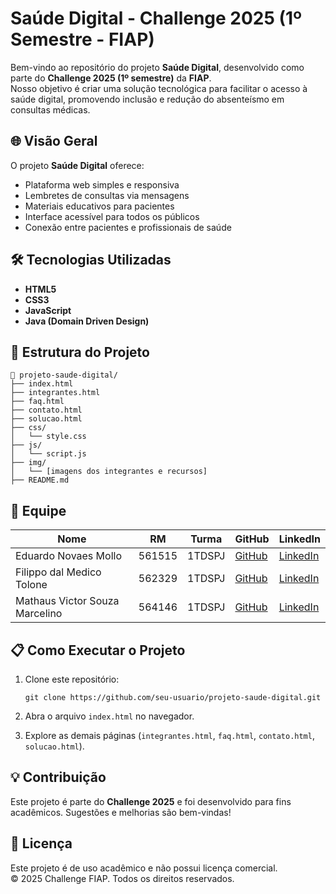 
# Saúde Digital - Challenge 2025 (1º Semestre - FIAP)

Bem-vindo ao repositório do projeto **Saúde Digital**, desenvolvido como parte do **Challenge 2025 (1º semestre)** da **FIAP**.  
Nosso objetivo é criar uma solução tecnológica para facilitar o acesso à saúde digital, promovendo inclusão e redução do absenteísmo em consultas médicas.

## 🌐 Visão Geral

O projeto **Saúde Digital** oferece:

- Plataforma web simples e responsiva
- Lembretes de consultas via mensagens
- Materiais educativos para pacientes
- Interface acessível para todos os públicos
- Conexão entre pacientes e profissionais de saúde

## 🛠️ Tecnologias Utilizadas

- **HTML5**
- **CSS3**
- **JavaScript**
- **Java (Domain Driven Design)**

## 📁 Estrutura do Projeto

```
📂 projeto-saude-digital/
├── index.html
├── integrantes.html
├── faq.html
├── contato.html
├── solucao.html
├── css/
│   └── style.css
├── js/
│   └── script.js
├── img/
│   └── [imagens dos integrantes e recursos]
├── README.md
```

## 👥 Equipe

| Nome                                      | RM      | Turma   | GitHub                                         | LinkedIn                                                   |
|-------------------------------------------|---------|---------|------------------------------------------------|------------------------------------------------------------|
| Eduardo Novaes Mollo                      | 561515  | 1TDSPJ  | [GitHub](https://github.com/EduMollo)          | [LinkedIn](https://www.linkedin.com/in/edumollo)           |
| Filippo dal Medico Tolone                 | 562329  | 1TDSPJ  | [GitHub](https://github.com/FilippoTolone)     | [LinkedIn](https://www.linkedin.com/in/filippo-dal-m%C3%A9dico-tolone-a57a64249/) |
| Mathaus Victor Souza Marcelino            | 564146  | 1TDSPJ  | [GitHub](https://github.com/Mathausz)          | [LinkedIn](https://www.linkedin.com/in/mathaus-marcelino-677baa331/) |

## 📋 Como Executar o Projeto

1. Clone este repositório:
   ```
   git clone https://github.com/seu-usuario/projeto-saude-digital.git
   ```

2. Abra o arquivo `index.html` no navegador.

3. Explore as demais páginas (`integrantes.html`, `faq.html`, `contato.html`, `solucao.html`).

## 💡 Contribuição

Este projeto é parte do **Challenge 2025** e foi desenvolvido para fins acadêmicos. Sugestões e melhorias são bem-vindas!

## 📄 Licença

Este projeto é de uso acadêmico e não possui licença comercial.  
© 2025 Challenge FIAP. Todos os direitos reservados.
